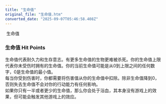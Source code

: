 ```yaml
---
title: "生命值"
original_file: "生命值.htm"
converted_date: "2025-09-07T05:46:58.408Z"
---
```


﻿ 生命值  

### 生命值 Hit Points

生命值代表耐久力和生存意志。有更多生命值的生物更难被杀死。你的生命值上限代表你未受伤时拥有的生命值。你的当前生命值可能是从0到上限之间的任何数字，0是生命值的最小值。  
每当你受到伤害时，你都需要将伤害值从你的生命值中扣除。除非生命值降到0，否则失去生命值不会对你的行动能力有任何影响。  
如果你只有一半或者更少的生命值，那么你会处于浴血，其本身没有游戏上的效果，但可能会触发其他游戏上的效应。